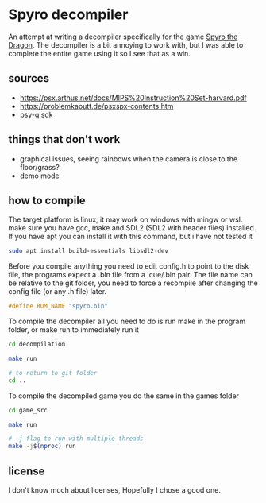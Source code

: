# Spyro decompiler

An attempt at writing a decompiler specifically for the game [Spyro the Dragon](https://en.wikipedia.org/wiki/Spyro_the_Dragon).
The decompiler is a bit annoying to work with, but I was able to complete the entire game using it so I see that as a win.

## sources

- <https://psx.arthus.net/docs/MIPS%20Instruction%20Set-harvard.pdf>
- <https://problemkaputt.de/psxspx-contents.htm>
- psy-q sdk

## things that don't work

- graphical issues, seeing rainbows when the camera is close to the floor/grass?
- demo mode

## how to compile

The target platform is linux, it may work on windows with mingw or wsl.
make sure you have gcc, make and SDL2 (SDL2 with header files) installed.
If you have apt you can install it with this command, but i have not tested it

```bash
sudo apt install build-essentials libsdl2-dev
```

Before you compile anything you need to edit config.h to point to the disk file, the programs expect a .bin file from a .cue/.bin pair.
The file name can be relative to the git folder, you need to force a recompile after changing the config file (or any .h file) later.

```c
#define ROM_NAME "spyro.bin"
```

To compile the decompiler all you need to do is run make in the program folder, or make run to immediately run it

```bash
cd decompilation

make run

# to return to git folder
cd ..
```

To compile the decompiled game you do the same in the games folder

```bash
cd game_src

make run

# -j flag to run with multiple threads
make -j$(nproc) run
```

## license

I don't know much about licenses, Hopefully I chose a good one.
